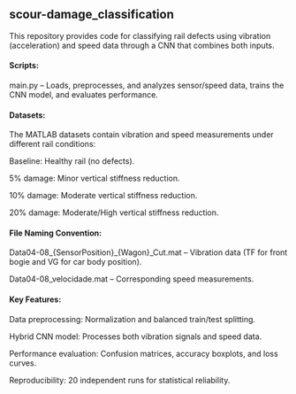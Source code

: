 ## scour-damage_classification

This repository provides code for classifying rail defects using vibration (acceleration) and speed data through a CNN that combines both inputs.

#### Scripts:

main.py – Loads, preprocesses, and analyzes sensor/speed data, trains the CNN model, and evaluates performance.

#### Datasets:
The MATLAB datasets contain vibration and speed measurements under different rail conditions:

Baseline: Healthy rail (no defects).

5% damage: Minor vertical stiffness reduction.

10% damage: Moderate vertical stiffness reduction.

20% damage: Moderate/High vertical stiffness reduction.

#### File Naming Convention:
Data04-08_{SensorPosition}_{Wagon}_Cut.mat – Vibration data (TF for front bogie and VG for car body position).

Data04-08_velocidade.mat – Corresponding speed measurements.

#### Key Features:

Data preprocessing: Normalization and balanced train/test splitting.

Hybrid CNN model: Processes both vibration signals and speed data.

Performance evaluation: Confusion matrices, accuracy boxplots, and loss curves.

Reproducibility: 20 independent runs for statistical reliability.
